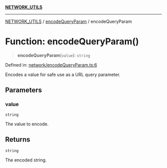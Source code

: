 [**NETWORK_UTILS**](../../README.md)

***

[NETWORK_UTILS](../../README.md) / [encodeQueryParam](../README.md) / encodeQueryParam

# Function: encodeQueryParam()

> **encodeQueryParam**(`value`): `string`

Defined in: [network/encodeQueryParam.ts:6](https://github.com/dailker/everyutil/blob/26e2bb73429918cf0d08899e9efd90b82a42c92e/src/network/encodeQueryParam.ts#L6)

Encodes a value for safe use as a URL query parameter.

## Parameters

### value

`string`

The value to encode.

## Returns

`string`

The encoded string.
